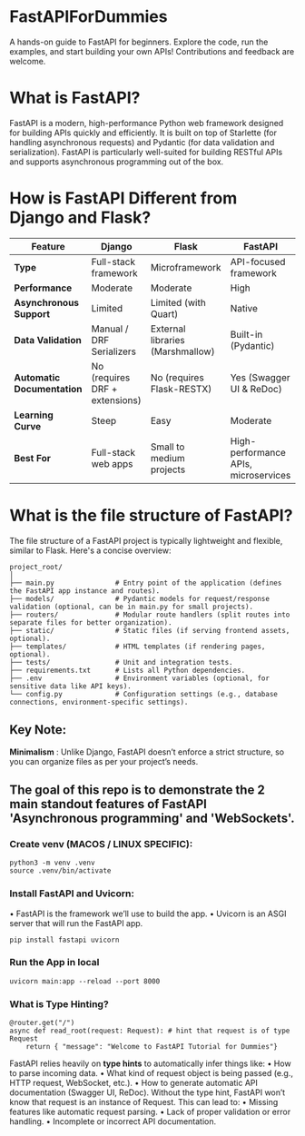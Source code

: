 # FastAPIForDummies
A hands-on guide to FastAPI for beginners. Explore the code, run the examples, and start building your own APIs! 
Contributions and feedback are welcome. 

# What is FastAPI?
FastAPI is a modern, high-performance Python web framework designed for building APIs quickly and efficiently. It is built on top of Starlette (for handling asynchronous requests) and Pydantic (for data validation and serialization). FastAPI is particularly well-suited for building RESTful APIs and supports asynchronous programming out of the box.


# How is FastAPI Different from Django and Flask?

| Feature                  | Django                          | Flask                           | FastAPI                         |
|--------------------------|----------------------------------|----------------------------------|----------------------------------|
| **Type**                 | Full-stack framework            | Microframework                   | API-focused framework            |
| **Performance**          | Moderate                        | Moderate                        | High                            |
| **Asynchronous Support**  | Limited                         | Limited (with Quart)             | Native                          |
| **Data Validation**       | Manual / DRF Serializers         | External libraries (Marshmallow) | Built-in (Pydantic)             |
| **Automatic Documentation** | No (requires DRF + extensions) | No (requires Flask-RESTX)        | Yes (Swagger UI & ReDoc)         |
| **Learning Curve**        | Steep                           | Easy                             | Moderate                        |
| **Best For**              | Full-stack web apps             | Small to medium projects         | High-performance APIs, microservices |

# What is the file structure of FastAPI?
The file structure of a FastAPI project is typically lightweight and flexible, similar to Flask. Here's a concise overview:

```
project_root/
│
├── main.py               # Entry point of the application (defines the FastAPI app instance and routes).
├── models/               # Pydantic models for request/response validation (optional, can be in main.py for small projects).
├── routers/              # Modular route handlers (split routes into separate files for better organization).
├── static/               # Static files (if serving frontend assets, optional).
├── templates/            # HTML templates (if rendering pages, optional).
├── tests/                # Unit and integration tests.
├── requirements.txt      # Lists all Python dependencies.
├── .env                  # Environment variables (optional, for sensitive data like API keys).
└── config.py             # Configuration settings (e.g., database connections, environment-specific settings).
```

## Key Note:
**Minimalism** : Unlike Django, FastAPI doesn’t enforce a strict structure, so you can organize files as per your project’s needs.


## The goal of this repo is to demonstrate the 2 main standout features of FastAPI 'Asynchronous programming' and 'WebSockets'.

### Create venv (MACOS / LINUX SPECIFIC):
```
python3 -m venv .venv
source .venv/bin/activate 
```

### Install FastAPI and Uvicorn:
• FastAPI is the framework we’ll use to build the app.
• Uvicorn is an ASGI server that will run the FastAPI app.
```
pip install fastapi uvicorn
```

### Run the App in local
```
uvicorn main:app --reload --port 8000
```


### What is Type Hinting?
```
@router.get("/")
async def read_root(request: Request): # hint that request is of type Request
    return { "message": "Welcome to FastAPI Tutorial for Dummies"}
```
FastAPI relies heavily on **type hints** to automatically infer things like:
• How to parse incoming data.
• What kind of request object is being passed (e.g., HTTP request, WebSocket, etc.).
• How to generate automatic API documentation (Swagger UI, ReDoc).
Without the type hint, FastAPI won’t know that request is an instance of Request. This can lead to:
• Missing features like automatic request parsing.
• Lack of proper validation or error handling.
• Incomplete or incorrect API documentation.